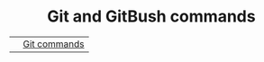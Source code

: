 <div align="center">

# Git and GitBush commands

|||
|:---|:---|
||[Git commands](https://github.com/mranolegprivate/git_cheat/blob/02c8c8df4c195d8e7b77f7d22d45a911141a28a2/git_command/README.md "Git commands")|
 </div>
